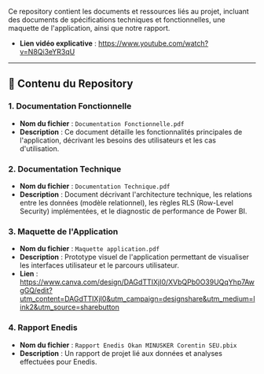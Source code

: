Ce repository contient les documents et ressources liés au projet, incluant des documents de spécifications techniques et fonctionnelles, une maquette de l'application, ainsi que notre rapport.
- **Lien vidéo explicative** : https://www.youtube.com/watch?v=N8Qi3eYR3qU
---

## 📑 Contenu du Repository

### **1. Documentation Fonctionnelle**
- **Nom du fichier** : `Documentation Fonctionnelle.pdf`
- **Description** : 
  Ce document détaille les fonctionnalités principales de l'application, décrivant les besoins des utilisateurs et les cas d'utilisation.

### **2. Documentation Technique**
- **Nom du fichier** : `Documentation Technique.pdf`
- **Description** : 
  Document décrivant l'architecture technique, les relations entre les données (modèle relationnel), les règles RLS (Row-Level Security) implémentées, et le diagnostic de performance de Power BI.

### **3. Maquette de l'Application**
- **Nom du fichier** : `Maquette application.pdf`
- **Description** : 
  Prototype visuel de l'application permettant de visualiser les interfaces utilisateur et le parcours utilisateur.
- **Lien** : https://www.canva.com/design/DAGdTTIXjI0/XVbQPb0O39UQqYhp7AwgGQ/edit?utm_content=DAGdTTIXjI0&utm_campaign=designshare&utm_medium=link2&utm_source=sharebutton

### **4. Rapport Enedis**
- **Nom du fichier** : `Rapport Enedis Okan MINUSKER Corentin SEU.pbix`
- **Description** : 
  Un rapport de projet lié aux données et analyses effectuées pour Enedis.

